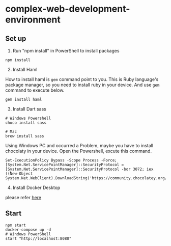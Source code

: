 # complex-web-development-environment

## Set up

1. Run "npm install" in PowerShell to install packages

```shell
npm install
```

2. Install Haml

How to install haml is ```gem``` command point to you.
This is Ruby language's package manager, so you need to install ruby in your device.
And use ```gem``` command to execute below.

```shell
gem install haml
```

3. Install Dart sass

```shell
# Windows Powershell
choco install sass

# Mac
brew install sass
```

Using Windows PC and occurred a Problem, maybe you have to install chocolaty in your device.
Open the Powershell, excute this command.

```shell
Set-ExecutionPolicy Bypass -Scope Process -Force; [System.Net.ServicePointManager]::SecurityProtocol = [System.Net.ServicePointManager]::SecurityProtocol -bor 3072; iex ((New-Object System.Net.WebClient).DownloadString('https://community.chocolatey.org/install.ps1'))

```

4. Install Docker Desktop

please refer [here](https://www.docker.com/products/docker-desktop "Docker Desktop for Mac and Windows")

## Start

```shell
npm start
docker-compose up -d
# Windows PowerShell
start "http://localhost:8080"
```

